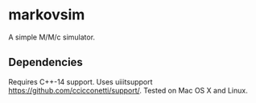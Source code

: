 # markovsim

A simple M/M/c simulator.

## Dependencies

Requires C++-14 support.
Uses uiiitsupport https://github.com/ccicconetti/support/.
Tested on Mac OS X and Linux.

